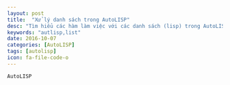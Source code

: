 ```yaml
---
layout: post
title:  "Xử lý danh sách trong AutoLISP"
desc: "Tìm hiểu các hàm làm việc với các danh sách (lisp) trong AutoLISP"
keywords: "autlisp,list"
date: 2016-10-07
categories: [AutoLISP]
tags: [autolisp]
icon: fa-file-code-o
---
```


`AutoLISP`
